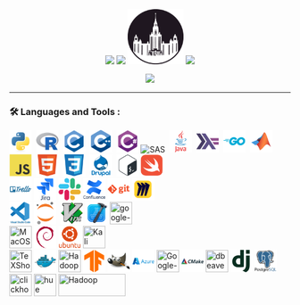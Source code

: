 <div id="header" align="center">
  <img src="https://media.giphy.com/media/IWiAPmq1HS9QZRu8PT/giphy-downsized-large.gif" width="100"/>
  <img src="https://media.giphy.com/media/hqU2KkjW5bE2v2Z7Q2/giphy.gif" width="100"/>
  <a href="https://istina.msu.ru/profile/xnikon/"><img src="https://github.com/charonxnikon/SHADERTOY_projects/blob/main/msu.png" width="100"/></a>  <a href="https://istina.msu.ru/profile/xnikon/"><img src="https://media.giphy.com/media/LdY9N2X4CrMzb4weLx/giphy.gif" width="100"/></a>
</div>
<p align="center">
  <img src="https://readme-typing-svg.demolab.com/?lines=Hi,+ I+am+Nikonov+Maksim;Over+4+years+work+experience&font=Fira%20Code&center=true&width=380&height=50&duration=4000&pause=1000">
</p>

---
### :hammer_and_wrench: Languages and Tools :
<div>
  <img src="https://github.com/devicons/devicon/blob/master/icons/python/python-original.svg" title="python" alt="python" width="40" height="40"/>&nbsp;
  <img src="https://github.com/devicons/devicon/blob/master/icons/r/r-original.svg" title="R" alt="R" width="40" height="40"/>&nbsp;
  <img src="https://github.com/devicons/devicon/blob/master/icons/c/c-original.svg" title="C" alt="C" width="40" height="40"/>&nbsp;
  <img src="https://github.com/devicons/devicon/blob/master/icons/cplusplus/cplusplus-original.svg" title="C++" alt="C++" width="40" height="40"/>&nbsp;
  <img src="https://github.com/devicons/devicon/blob/master/icons/csharp/csharp-original.svg" title="C#" alt="C#" width="40" height="40"/>
   <img src="https://preview.redd.it/uxor04u56xx21.png?width=200&format=png&auto=webp&s=5476aabb5889df633ac963e92acbb9adadd5f7f6" title="SAS" alt="SAS" width="40" height="40"/>&nbsp;
   <img src="https://github.com/devicons/devicon/blob/master/icons/java/java-original-wordmark.svg" title="Java" alt="Java" width="40" height="40"/>&nbsp;
  <img src="https://github.com/devicons/devicon/blob/master/icons/haskell/haskell-original.svg" title="Haskell" alt="Haskell " width="40" height="40"/>&nbsp;
  <img src="https://github.com/devicons/devicon/blob/master/icons/go/go-original-wordmark.svg" title="GO"  alt="GO" width="40" height="40"/>&nbsp;
  <img src="https://github.com/devicons/devicon/blob/master/icons/matlab/matlab-original.svg" title="MATLAB" alt="MATLAB" width="40" height="40"/>&nbsp;
  <img src="https://github.com/devicons/devicon/blob/master/icons/javascript/javascript-original.svg" title="JS" alt="JS" width="40" height="40"/>&nbsp;
  <img src="https://github.com/devicons/devicon/blob/master/icons/html5/html5-original.svg" title="HTML5" alt="HTML" width="40" height="40"/>&nbsp;
  <img src="https://github.com/devicons/devicon/blob/master/icons/css3/css3-original.svg" title="CSS3" alt="CSS3" width="40" height="40"/>&nbsp;
  <img src="https://github.com/devicons/devicon/blob/master/icons/drupal/drupal-original-wordmark.svg" title="Drupal"  alt="Drupal" width="40" height="40"/>&nbsp;
      <img src="https://github.com/devicons/devicon/blob/master/icons/bash/bash-plain.svg" title="Bash" **alt="Bash" width="40" height="40"/>
    <img src="https://github.com/devicons/devicon/blob/master/icons/swift/swift-original.svg" title="Swift"  alt="Swift" width="40" height="40"/>&nbsp;
  <br>
    <img src="https://github.com/devicons/devicon/blob/master/icons/trello/trello-plain-wordmark.svg" title="Trello" **alt="Trello" width="40" height="40"/>
    <img src="https://github.com/devicons/devicon/blob/master/icons/jira/jira-original-wordmark.svg" title="Jira" **alt="Jira" width="40" height="40"/>
  <img src="https://github.com/devicons/devicon/blob/master/icons/slack/slack-original.svg" title="Slack" **alt="Slack" width="40" height="40"/>
    <img src="https://github.com/devicons/devicon/blob/master/icons/confluence/confluence-original-wordmark.svg" title="confluence" **alt="confluence" width="40" height="40"/>
   <img src="https://github.com/devicons/devicon/blob/master/icons/git/git-plain-wordmark.svg" title="git" **alt="git" width="40" height="40"/>
  <img src="https://github.com/charonxnikon/ECONOMICS_RMMC/blob/main/6299f743b04c5ae587c4119d.png" title="Miro" **alt="Miro" width="40" height="40"/>
  <br>
    <img src="https://github.com/devicons/devicon/blob/master/icons/vscode/vscode-original-wordmark.svg" title="vscode" **alt="vscode" width="40" height="40"/>
  <img src="https://github.com/devicons/devicon/blob/master/icons/jupyter/jupyter-original.svg" title="jupyter" alt="jupyter" width="40" height="40"/>&nbsp;
  <img src="https://github.com/devicons/devicon/blob/master/icons/vim/vim-original.svg" title="vim" **alt="vim" width="40" height="40"/>
    <img src="https://github.com/devicons/devicon/blob/master/icons/xcode/xcode-original.svg" title="xcode" **alt="xcode" width="40" height="40"/>
  <img src="https://res.cloudinary.com/apideck/image/upload/v1615737977/icons/google-colab.png" title="google-colab" **alt="google-colab" width="40" height="40"/>
  <br>
       <img src="https://upload.wikimedia.org/wikipedia/commons/thumb/2/22/MacOS_logo_%282017%29.svg/2060px-MacOS_logo_%282017%29.svg.png" title="MacOS"**alt="MacOS" width="40" height="40"/>
    <img src="https://github.com/devicons/devicon/blob/master/icons/debian/debian-original.svg" title="debian" **alt="debian" width="40" height="40"/>
     <img src="https://github.com/devicons/devicon/blob/master/icons/ubuntu/ubuntu-plain-wordmark.svg" title="ubuntu" **alt="ubuntu" width="40" height="40"/>
  <img src="https://upload.wikimedia.org/wikipedia/commons/thumb/2/2b/Kali-dragon-icon.svg/2048px-Kali-dragon-icon.svg.png" title="Kali" **alt="Kali" width="40" height="40"/>
  <br>
  <img src="https://upload.wikimedia.org/wikipedia/commons/thumb/9/95/TeXShop_icon.png/768px-TeXShop_icon.png" title="TeXShop" **alt="TeXShop" width="40" height="40"/>
    <img src="https://github.com/devicons/devicon/blob/master/icons/docker/docker-original.svg" title="docker" **alt="docker" width="40" height="40"/>
  <img src="https://assets.confluent.io/files/6b784911-086f-509b-bcae-7639d6442eab?response_content_disposition=inline&version=a0b1ec4b&account_id=E3DC7592-BA56-4FFC-A81833635367E2D7&signature=hjTv%2FKvD%2Fzw3O2ROlLJajS7WyQNQpHrKSrJUfIBf1c06LR7s52xj7IzrC6%2Bd0ouT4Z15ZOG6mlKdwgC0CZEhBA%3D%3D&expiry=1667692800000" title="Hadoop" **alt="Hadoop" width="40" height="40"/>
   <img src="https://github.com/devicons/devicon/blob/master/icons/tensorflow/tensorflow-original.svg" title="tensorflow" **alt="tensorflow" width="40" height="40"/>
    <img src="https://github.com/devicons/devicon/blob/master/icons/gimp/gimp-original.svg" title="gimp" **alt="gimp" width="40" height="40"/>
  <img src="https://github.com/devicons/devicon/blob/master/icons/azure/azure-original-wordmark.svg" title="azure" **alt="azure" width="40" height="40"/>
  <img src="https://cdn-icons-png.flaticon.com/512/2913/2913989.png" title="Google-Sheets" **alt="Google-Sheets" width="40" height="40"/>
  <img src="https://github.com/devicons/devicon/blob/master/icons/cmake/cmake-original-wordmark.svg" title="cmake" **alt="cmake" width="40" height="40"/>
    <img src="https://dbeaver.com/img/dbeaver-head.png" title="dbeaver" **alt="dbeaver" width="40" height="40"/>
  <img src="https://github.com/devicons/devicon/blob/master/icons/django/django-plain.svg" title="django" **alt="django" width="40" height="40"/>
 <img src="https://github.com/devicons/devicon/blob/master/icons/postgresql/postgresql-original-wordmark.svg" title="postgresql" **alt="postgresql" width="40" height="40"/>
  <img src="https://cdn.cdnlogo.com/logos/c/57/clickhouse.svg" title="clickhouse" **alt="clickhouse" width="40" height="40"/>
    <img src="https://www.clipartmax.com/png/full/256-2568235_just-tap-your-phone-to-get-hadoop-in-the-cloud-hadoop-hue.png" title="hue" **alt="hue" width="40" height="40"/>
  <img src="https://upload.wikimedia.org/wikipedia/commons/thumb/0/0e/Hadoop_logo.svg/1024px-Hadoop_logo.svg.png" title="Hadoop" **alt="Hadoop" width="120" height="40"/>
  
</div>

